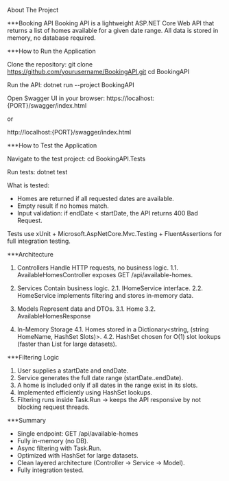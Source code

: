 About The Project

***Booking API 
Booking API is a lightweight ASP.NET Core Web API that returns a list of homes available for a given date range.
All data is stored in memory, no database required.


***How to Run the Application

Clone the repository:
git clone https://github.com/yourusername/BookingAPI.git
cd BookingAPI

Run the API:
dotnet run --project BookingAPI

Open Swagger UI in your browser:
https://localhost:{PORT}/swagger/index.html

or

http://localhost:{PORT}/swagger/index.html


***How to Test the Application

Navigate to the test project:
cd BookingAPI.Tests

Run tests:
dotnet test

What is tested:
- Homes are returned if all requested dates are available.
- Empty result if no homes match.
- Input validation: if endDate < startDate, the API returns 400 Bad Request.

Tests use xUnit + Microsoft.AspNetCore.Mvc.Testing + FluentAssertions for full integration testing.


***Architecture

1. Controllers
   Handle HTTP requests, no business logic.
   1.1. AvailableHomesController exposes GET /api/available-homes.

2. Services
   Contain business logic.
   2.1. IHomeService interface.
   2.2. HomeService implements filtering and stores in-memory data.

3. Models
   Represent data and DTOs.
   3.1. Home
   3.2. AvailableHomesResponse

4. In-Memory Storage
   4.1. Homes stored in a Dictionary<string, (string HomeName, HashSet<DateTime> Slots)>.
   4.2. HashSet chosen for O(1) slot lookups (faster than List for large datasets).


***Filtering Logic
1. User supplies a startDate and endDate.
2. Service generates the full date range (startDate..endDate).
3. A home is included only if all dates in the range exist in its slots.
4. Implemented efficiently using HashSet<DateTime> lookups.
5. Filtering runs inside Task.Run → keeps the API responsive by not blocking request threads.


***Summary
- Single endpoint: GET /api/available-homes
- Fully in-memory (no DB).
- Async filtering with Task.Run.
- Optimized with HashSet for large datasets.
- Clean layered architecture (Controller → Service → Model).
- Fully integration tested.



